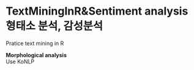 # TextMiningInR&Sentiment analysis 형태소 분석, 감성분석
 Pratice text mining in R


**Morphological analysis**   
Use KoNLP   
